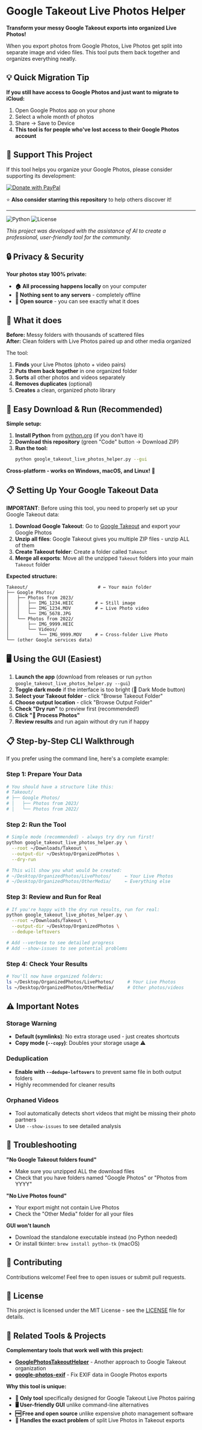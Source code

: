 # Google Takeout Live Photos Helper

**Transform your messy Google Takeout exports into organized Live Photos!**

When you export photos from Google Photos, Live Photos get split into separate image and video files. This tool puts them back together and organizes everything neatly.

## 💡 **Quick Migration Tip**

**If you still have access to Google Photos and just want to migrate to iCloud:**
1. Open Google Photos app on your phone
2. Select a whole month of photos 
3. Share → Save to Device
4. **This tool is for people who've lost access to their Google Photos account**

## 💖 Support This Project

If this tool helps you organize your Google Photos, please consider supporting its development:

<a href="https://www.paypal.com/donate/?hosted_button_id=FPEZJUYKMH7M6" target="_blank">
  <img src="https://img.shields.io/badge/Donate-PayPal-blue?logo=paypal&style=for-the-badge&logoColor=white" alt="Donate with PayPal">
</a>

⭐ **Also consider starring this repository** to help others discover it!

---

![Python](https://img.shields.io/badge/python-3.8%2B-blue)
![License](https://img.shields.io/badge/license-MIT-green)

*This project was developed with the assistance of AI to create a professional, user-friendly tool for the community.*

## 🔒 **Privacy & Security**

**Your photos stay 100% private:**
- **🏠 All processing happens locally** on your computer
- **🚫 Nothing sent to any servers** - completely offline
- **🔐 Open source** - you can see exactly what it does

## 🎯 What it does

**Before:** Messy folders with thousands of scattered files  
**After:** Clean folders with Live Photos paired up and other media organized

The tool:
1. **Finds** your Live Photos (photo + video pairs)
2. **Puts them back together** in one organized folder
3. **Sorts** all other photos and videos separately
4. **Removes duplicates** (optional)
5. **Creates** a clean, organized photo library

## 🚀 **Easy Download & Run (Recommended)**

**Simple setup:**

1. **Install Python** from [python.org](https://python.org) (if you don't have it)
2. **Download this repository** (green "Code" button → Download ZIP)
3. **Run the tool:**
   ```bash
   python google_takeout_live_photos_helper.py --gui
   ```

**Cross-platform - works on Windows, macOS, and Linux!** 🎉

## 📋 Setting Up Your Google Takeout Data

**IMPORTANT**: Before using this tool, you need to properly set up your Google Takeout data:

1. **Download Google Takeout**: Go to [Google Takeout](https://takeout.google.com) and export your Google Photos
2. **Unzip all files**: Google Takeout gives you multiple ZIP files - unzip ALL of them
3. **Create Takeout folder**: Create a folder called `Takeout`
4. **Merge all exports**: Move all the unzipped `Takeout` folders into your main `Takeout` folder

**Expected structure:**
```
Takeout/                          # ← Your main folder
├── Google Photos/
│   ├── Photos from 2023/
│   │   ├── IMG_1234.HEIC        # ← Still image
│   │   ├── IMG_1234.MOV         # ← Live Photo video
│   │   └── IMG_5678.JPG
│   └── Photos from 2022/
│       ├── IMG_9999.HEIC
│       └── Videos/
│           └── IMG_9999.MOV     # ← Cross-folder Live Photo
└── (other Google services data)
```

## 🖥️ Using the GUI (Easiest)

1. **Launch the app** (download from releases or run `python google_takeout_live_photos_helper.py --gui`)
2. **Toggle dark mode** if the interface is too bright (🌙 Dark Mode button)
3. **Select your Takeout folder** - click "Browse Takeout Folder"
4. **Choose output location** - click "Browse Output Folder" 
5. **Check "Dry run"** to preview first (recommended!)
6. **Click "🚀 Process Photos"**
7. **Review results** and run again without dry run if happy

## 📋 **Step-by-Step CLI Walkthrough**

If you prefer using the command line, here's a complete example:

### Step 1: Prepare Your Data
```bash
# You should have a structure like this:
# Takeout/
# ├── Google Photos/
# │   ├── Photos from 2023/
# │   └── Photos from 2022/
```

### Step 2: Run the Tool
```bash
# Simple mode (recommended) - always try dry run first!
python google_takeout_live_photos_helper.py \
  --root ~/Downloads/Takeout \
  --output-dir ~/Desktop/OrganizedPhotos \
  --dry-run

# This will show you what would be created:
# ~/Desktop/OrganizedPhotos/LivePhotos/     ← Your Live Photos
# ~/Desktop/OrganizedPhotos/OtherMedia/     ← Everything else
```

### Step 3: Review and Run for Real
```bash
# If you're happy with the dry run results, run for real:
python google_takeout_live_photos_helper.py \
  --root ~/Downloads/Takeout \
  --output-dir ~/Desktop/OrganizedPhotos \
  --dedupe-leftovers

# Add --verbose to see detailed progress
# Add --show-issues to see potential problems
```

### Step 4: Check Your Results
```bash
# You'll now have organized folders:
ls ~/Desktop/OrganizedPhotos/LivePhotos/     # Your Live Photos
ls ~/Desktop/OrganizedPhotos/OtherMedia/     # Other photos/videos
```

## ⚠️ Important Notes

### Storage Warning
- **Default (symlinks)**: No extra storage used - just creates shortcuts
- **Copy mode (`--copy`)**: Doubles your storage usage ⚠️

### Deduplication
- **Enable with `--dedupe-leftovers`** to prevent same file in both output folders
- Highly recommended for cleaner results

### Orphaned Videos
- Tool automatically detects short videos that might be missing their photo partners
- Use `--show-issues` to see detailed analysis

## 🐛 Troubleshooting

**"No Google Takeout folders found"**
- Make sure you unzipped ALL the download files
- Check that you have folders named "Google Photos" or "Photos from YYYY"

**"No Live Photos found"**
- Your export might not contain Live Photos
- Check the "Other Media" folder for all your files

**GUI won't launch**
- Download the standalone executable instead (no Python needed)
- Or install tkinter: `brew install python-tk` (macOS)

## 🤝 Contributing

Contributions welcome! Feel free to open issues or submit pull requests.

## 📝 License

This project is licensed under the MIT License - see the [LICENSE](LICENSE) file for details.

## 🔗 Related Tools & Projects

**Complementary tools that work well with this project:**
- **[GooglePhotosTakeoutHelper](https://github.com/TheLastGimbus/GooglePhotosTakeoutHelper)** - Another approach to Google Takeout organization
- **[google-photos-exif](https://github.com/mattwilson1024/google-photos-exif)** - Fix EXIF data in Google Photos exports


**Why this tool is unique:**
- **🎯 Only tool** specifically designed for Google Takeout Live Photos pairing
- **🖥️ User-friendly GUI** unlike command-line alternatives
- **🆓 Free and open source** unlike expensive photo management software
- **🔄 Handles the exact problem** of split Live Photos in Takeout exports